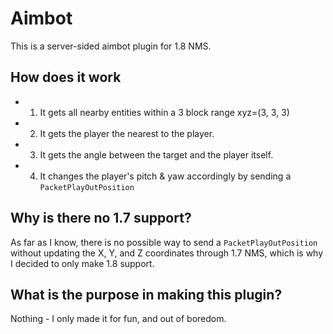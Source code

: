 # Aimbot
This is a server-sided aimbot plugin for 1.8 NMS.

## How does it work
* 1. It gets all nearby entities within a 3 block range xyz=(3, 3, 3)
* 2. It gets the player the nearest to the player.
* 3. It gets the angle between the target and the player itself.
* 4. It changes the player's pitch & yaw accordingly by sending a ``PacketPlayOutPosition``

## Why is there no 1.7 support?
As far as I know, there is no possible way to send a ``PacketPlayOutPosition`` without updating the X, Y, and Z coordinates through 1.7 NMS, which is why I decided to only make 1.8 support.

## What is the purpose in making this plugin?
Nothing - I only made it for fun, and out of boredom.